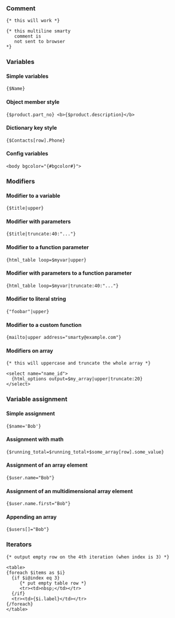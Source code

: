 
### Comment

```smarty
{* this will work *}

{* this multiline smarty
   comment is
   not sent to browser
*}
```

### Variables

#### Simple variables
```smarty
{$Name}
```

#### Object member style
```smarty
{$product.part_no} <b>{$product.description}</b>
```

#### Dictionary key style
```smarty
{$Contacts[row].Phone}
```

#### Config variables

```smarty
<body bgcolor="{#bgcolor#}">
```
### Modifiers

#### Modifier to a variable

```smarty
{$title|upper}
```

#### Modifier with parameters

```smarty
{$title|truncate:40:"..."}
```
#### Modifier to a function parameter

```smarty
{html_table loop=$myvar|upper}
```

#### Modifier with parameters to a function parameter

```smarty
{html_table loop=$myvar|truncate:40:"..."}
```

#### Modifier to literal string

```smarty
{"foobar"|upper}
```

#### Modifier to a custom function

```smarty
{mailto|upper address="smarty@example.com"}
```

#### Modifiers on array

```smarty
{* this will uppercase and truncate the whole array *}

<select name="name_id">
  {html_options output=$my_array|upper|truncate:20}
</select>
```
### Variable assignment

####  Simple assignment

```smarty
{$name='Bob'}
```

#### Assignment with math

```smarty
{$running_total=$running_total+$some_array[row].some_value}
```

#### Assignment of an array element

```smarty
{$user.name="Bob"}
```

#### Assignment of an multidimensional array element

```smarty
{$user.name.first="Bob"}
```
#### Appending an array

```smarty
{$users[]="Bob"}
```

### Iterators

```smarty
{* output empty row on the 4th iteration (when index is 3) *}

<table>
{foreach $items as $i}
  {if $i@index eq 3}
     {* put empty table row *}
     <tr><td>nbsp;</td></tr>
  {/if}
  <tr><td>{$i.label}</td></tr>
{/foreach}
</table>
```
